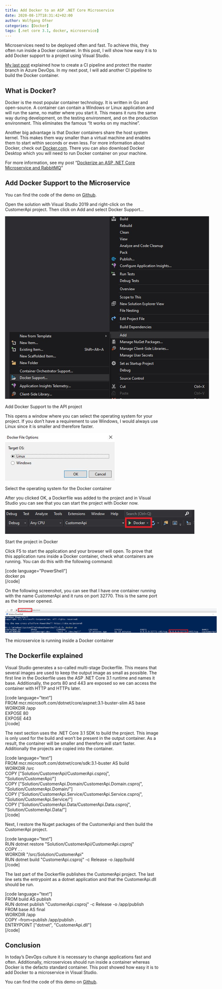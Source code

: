 ```yaml
---
title: Add Docker to an ASP .NET Core Microservice
date: 2020-08-17T18:31:42+02:00
author: Wolfgang Ofner
categories: [Docker]
tags: [.net core 3.1, docker, microservice]
---
```

Microservices need to be deployed often and fast. To achieve this, they often run inside a Docker container. In this post, I will show how easy it is to add Docker support to a project using Visual Studio.

<a href="https://www.programmingwithwolfgang.com/run-the-ci-pipeline-during-a-pull-request/" target="_blank" rel="noopener noreferrer">My last post</a> explained how to create a CI pipeline and protect the master branch in Azure DevOps. In my next post, I will add another CI pipeline to build the Docker container.

## What is Docker?

Docker is the most popular container technology. It is written in Go and open-source. A container can contain a Windows or Linux application and will run the same, no matter where you start it. This means it runs the same way during development, on the testing environment, and on the production environment. This eliminates the famous “It works on my machine”.

Another big advantage is that Docker containers share the host system kernel. This makes them way smaller than a virtual machine and enables them to start within seconds or even less. For more information about Docker, check out <a href="https://www.docker.com/resources/what-container" target="_blank" rel="noopener noreferrer">Docker.com</a>. There you can also download Docker Desktop which you will need to run Docker container on your machine.

For more information, see my post &#8220;<a href="https://www.programmingwithwolfgang.com/dockerize-an-asp-net-core-microservice-and-rabbitmq/" target="_blank" rel="noopener noreferrer">Dockerize an ASP .NET Core Microservice and RabbitMQ</a>&#8221;

## Add Docker Support to the Microservice

You can find the code of the demo on <a href="https://github.com/WolfgangOfner/.NetCoreMicroserviceCiCdAks/tree/AddDocker" target="_blank" rel="noopener noreferrer">Github</a>.

Open the solution with Visual Studio 2019 and right-click on the CustomerApi project. Then click on Add and select Docker Support&#8230;

<div id="attachment_2351" style="width: 680px" class="wp-caption aligncenter">
  <a href="/wp-content/uploads/2020/08/Add-Docker-Support-to-the-API-project.jpg"><img aria-describedby="caption-attachment-2351" loading="lazy" class="size-full wp-image-2351" src="/wp-content/uploads/2020/08/Add-Docker-Support-to-the-API-project.jpg" alt="Add Docker Support to the API project" width="670" height="600" /></a>
  
  <p id="caption-attachment-2351" class="wp-caption-text">
    Add Docker Support to the API project
  </p>
</div>

This opens a window where you can select the operating system for your project. If you don&#8217;t have a requirement to use Windows, I would always use Linux since it is smaller and therefore faster.

<div id="attachment_2352" style="width: 370px" class="wp-caption aligncenter">
  <a href="/wp-content/uploads/2020/08/Select-the-operating-system-for-the-Docker-container.jpg"><img aria-describedby="caption-attachment-2352" loading="lazy" class="size-full wp-image-2352" src="/wp-content/uploads/2020/08/Select-the-operating-system-for-the-Docker-container.jpg" alt="Select the operating system for the Docker container" width="360" height="156" /></a>
  
  <p id="caption-attachment-2352" class="wp-caption-text">
    Select the operating system for the Docker container
  </p>
</div>

After you clicked OK, a Dockerfile was added to the project and in Visual Studio you can see that you can start the project with Docker now.

<div id="attachment_2353" style="width: 632px" class="wp-caption aligncenter">
  <a href="/wp-content/uploads/2020/08/Start-the-project-in-Docker.jpg"><img aria-describedby="caption-attachment-2353" loading="lazy" class="size-full wp-image-2353" src="/wp-content/uploads/2020/08/Start-the-project-in-Docker.jpg" alt="Start the project in Docker" width="622" height="79" /></a>
  
  <p id="caption-attachment-2353" class="wp-caption-text">
    Start the project in Docker
  </p>
</div>

Click F5 to start the application and your browser will open. To prove that this application runs inside a Docker container, check what containers are running. You can do this with the following command:

[code language=&#8221;PowerShell&#8221;]  
docker ps  
[/code]

On the following screenshot, you can see that I have one container running with the name CustomerApi and it runs on port 32770. This is the same port as the browser opened.

<div id="attachment_2354" style="width: 710px" class="wp-caption aligncenter">
  <a href="/wp-content/uploads/2020/08/The-microservice-is-running-inside-a-Docker-container.jpg"><img aria-describedby="caption-attachment-2354" loading="lazy" class="wp-image-2354" src="/wp-content/uploads/2020/08/The-microservice-is-running-inside-a-Docker-container.jpg" alt="The microservice is running inside a Docker container" width="700" height="82" /></a>
  
  <p id="caption-attachment-2354" class="wp-caption-text">
    The microservice is running inside a Docker container
  </p>
</div>

## The Dockerfile explained

Visual Studio generates a so-called multi-stage Dockerfile. This means that several images are used to keep the output image as small as possible. The first line in the Dockerfile uses the ASP .NET Core 3.1 runtime and names it base. Additionally, the ports 80 and 443 are exposed so we can access the container with HTTP and HTTPs later.

[code language=&#8221;text&#8221;]  
FROM mcr.microsoft.com/dotnet/core/aspnet:3.1-buster-slim AS base  
WORKDIR /app  
EXPOSE 80  
EXPOSE 443  
[/code]

The next section uses the .NET Core 3.1 SDK to build the project. This image is only used for the build and won&#8217;t be present in the output container. As a result, the container will be smaller and therefore will start faster. Additionally the projects are copied into the container.

[code language=&#8221;text&#8221;]  
FROM mcr.microsoft.com/dotnet/core/sdk:3.1-buster AS build  
WORKDIR /src  
COPY ["Solution/CustomerApi/CustomerApi.csproj", "Solution/CustomerApi/"]  
COPY ["Solution/CustomerApi.Domain/CustomerApi.Domain.csproj", "Solution/CustomerApi.Domain/"]  
COPY ["Solution/CustomerApi.Service/CustomerApi.Service.csproj", "Solution/CustomerApi.Service/"]  
COPY ["Solution/CustomerApi.Data/CustomerApi.Data.csproj", "Solution/CustomerApi.Data/"]  
[/code]

Next, I restore the Nuget packages of the CustomerApi and then build the CustomerApi project.

[code language=&#8221;text&#8221;]  
RUN dotnet restore "Solution/CustomerApi/CustomerApi.csproj"  
COPY . .  
WORKDIR "/src/Solution/CustomerApi"  
RUN dotnet build "CustomerApi.csproj" -c Release -o /app/build  
[/code]

The last part of the Dockerfile publishes the CustomerApi project. The last line sets the entrypoint as a dotnet application and that the CustomerApi.dll should be run.

[code language=&#8221;text&#8221;]  
FROM build AS publish  
RUN dotnet publish "CustomerApi.csproj" -c Release -o /app/publish  
FROM base AS final  
WORKDIR /app  
COPY &#8211;from=publish /app/publish .  
ENTRYPOINT ["dotnet", "CustomerApi.dll"]  
[/code]

## Conclusion

In today&#8217;s DevOps culture it is necessary to change applications fast and often. Additionally, microservices should run inside a container whereas Docker is the defacto standard container. This post showed how easy it is to add Docker to a microservice in Visual Studio.

You can find the code of this demo on <a href="https://github.com/WolfgangOfner/.NetCoreMicroserviceCiCdAks/tree/AddDocker" target="_blank" rel="noopener noreferrer">Github</a>.